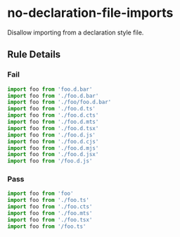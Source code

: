 <!-- prettier-ignore-start -->
# no-declaration-file-imports

Disallow importing from a declaration style file.

## Rule Details

### Fail

```ts
import foo from 'foo.d.bar'
import foo from './foo.d.bar'
import foo from './foo/foo.d.bar'
import foo from './foo.d.ts'
import foo from './foo.d.cts'
import foo from './foo.d.mts'
import foo from './foo.d.tsx'
import foo from './foo.d.js'
import foo from './foo.d.cjs'
import foo from './foo.d.mjs'
import foo from './foo.d.jsx'
import foo from '/foo.d.js'
```

### Pass

```ts
import foo from 'foo'
import foo from './foo.ts'
import foo from './foo.cts'
import foo from './foo.mts'
import foo from './foo.tsx'
import foo from '/foo.ts'
```
<!-- prettier-ignore-end -->

